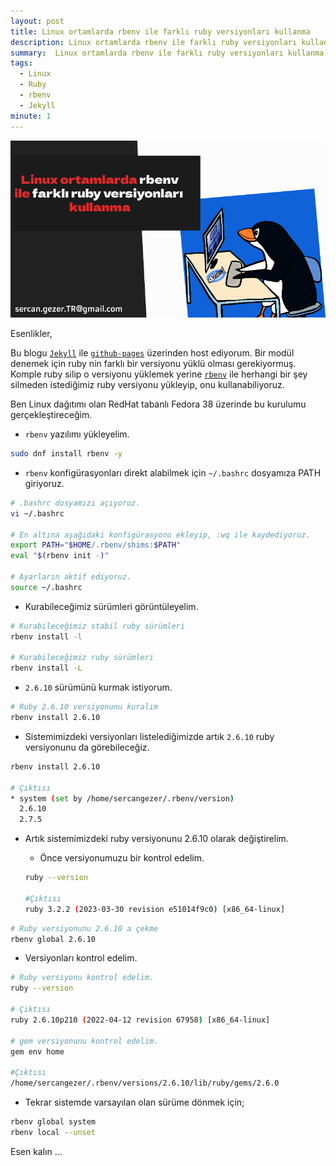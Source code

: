 ```yaml
---
layout: post
title: Linux ortamlarda rbenv ile farklı ruby versiyonları kullanma
description: Linux ortamlarda rbenv ile farklı ruby versiyonları kullanma
summary:  Linux ortamlarda rbenv ile farklı ruby versiyonları kullanma
tags: 
  - Linux
  - Ruby
  - rbenv
  - Jekyll
minute: 1
---
```


![](../images/2023/20231017-linux-rbenv-kurulum-ve-konfigurasyon.png)

Esenlikler,

Bu blogu [`Jekyll`](https://jekyllrb.com/) ile [`github-pages`](https://pages.github.com/) üzerinden host ediyorum. Bir modül denemek için ruby nin farklı bir versiyonu yüklü olması gerekiyormuş. Komple ruby silip o versiyonu yüklemek yerine [`rbenv`](https://github.com/rbenv/rbenv) ile herhangi bir şey silmeden istediğimiz ruby versiyonu yükleyip, onu kullanabiliyoruz.

Ben Linux dağıtımı olan RedHat tabanlı Fedora 38 üzerinde bu kurulumu gerçekleştireceğim.

* `rbenv` yazılımı yükleyelim.

```bash
sudo dnf install rbenv -y
```

* `rbenv` konfigürasyonları direkt alabilmek için `~/.bashrc` dosyamıza PATH giriyoruz.

```bash
# .bashrc dosyamızı açıyoruz.
vi ~/.bashrc

# En altına aşağıdaki konfigürasyonu ekleyip, :wq ile kaydediyoruz.
export PATH="$HOME/.rbenv/shims:$PATH"
eval "$(rbenv init -)"

# Ayarların aktif ediyoruz.
source ~/.bashrc
```

* Kurabileceğimiz sürümleri görüntüleyelim.

```bash
# Kurabileceğimiz stabil ruby sürümleri
rbenv install -l

# Kurabileceğimiz ruby sürümleri
rbenv install -L
```

* `2.6.10` sürümünü kurmak istiyorum.

```bash
# Ruby 2.6.10 versiyonunu kuralım
rbenv install 2.6.10
```

* Sistemimizdeki versiyonları listelediğimizde artık `2.6.10` ruby versiyonunu da görebileceğiz.

```bash
rbenv install 2.6.10

# Çıktısı
* system (set by /home/sercangezer/.rbenv/version)
  2.6.10
  2.7.5
```

* Artık sistemimizdeki ruby versiyonunu 2.6.10 olarak değiştirelim.

  * Önce versiyonumuzu bir kontrol edelim.

  ```bash
  ruby --version

  #Çıktısı
  ruby 3.2.2 (2023-03-30 revision e51014f9c0) [x86_64-linux]
  ```

```bash
# Ruby versiyonunu 2.6.10 a çekme
rbenv global 2.6.10
```

* Versiyonları kontrol edelim.


```bash
# Ruby versiyonu kontrol edelim.
ruby --version

# Çıktısı
ruby 2.6.10p210 (2022-04-12 revision 67958) [x86_64-linux]

# gem versiyonunu kontrol edelim.
gem env home

#Çıktısı
/home/sercangezer/.rbenv/versions/2.6.10/lib/ruby/gems/2.6.0
```

* Tekrar sistemde varsayılan olan sürüme dönmek için;

```bash
rbenv global system
rbenv local --unset
```

Esen kalın ...